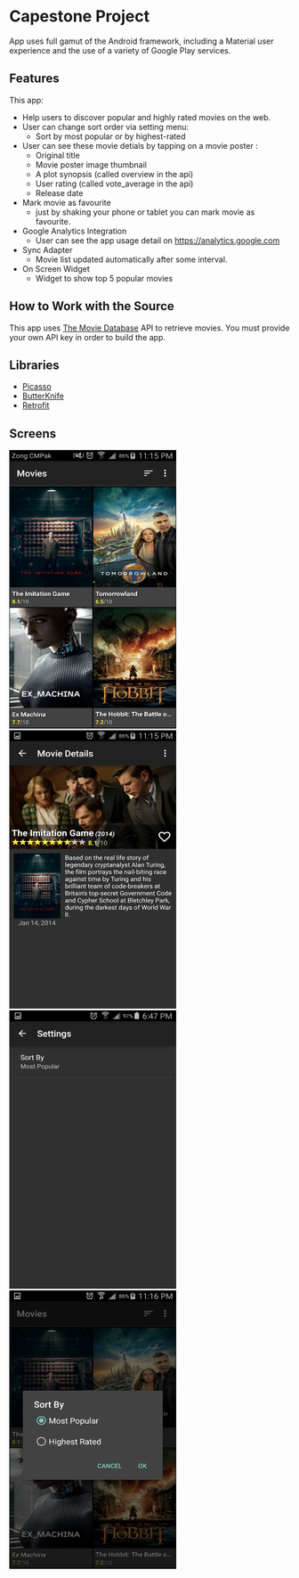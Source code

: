 # Capestone Project

App uses full gamut of the Android framework, including a Material user experience and the use of a variety of Google Play services.

## Features

This app:

* Help users to discover popular and highly rated movies on the web.
* User can change sort order via setting menu:
    - Sort by most popular or by highest-rated
* User can see these movie detials by tapping on a movie poster :
    - Original title
    - Movie poster image thumbnail
    - A plot synopsis (called overview in the api)
    - User rating (called vote_average in the api)
    - Release date
* Mark movie as favourite
    - just by shaking your phone or tablet you can mark movie as favourite.
* Google Analytics Integration
    - User can see the app usage detail on https://analytics.google.com
* Sync Adapter
    - Movie list updated automatically after some interval.
* On Screen Widget
    - Widget to show top 5 popular movies


## How to Work with the Source

This app uses [The Movie Database](https://www.themoviedb.org/documentation/api) API to retrieve movies.
You must provide your own API key in order to build the app.

## Libraries

* [Picasso](http://square.github.io/picasso/)
* [ButterKnife](https://github.com/JakeWharton/butterknife)
* [Retrofit](https://github.com/square/retrofit)

## Screens

 <img src="https://github.com/mharoon/capstone-project/blob/master/screenshots/pop_screen_1.png" width="300" height="500">

 <img src="https://github.com/mharoon/capstone-project/blob/master/screenshots/pop_screen_4.png" width="300" height="500">

 <img src="https://github.com/mharoon/capstone-project/blob/master/screenshots/pop_screen_3.png" width="300" height="500">

 <img src="https://github.com/mharoon/capstone-project/blob/master/screenshots/pop_screen_2.png" width="300" height="500">
